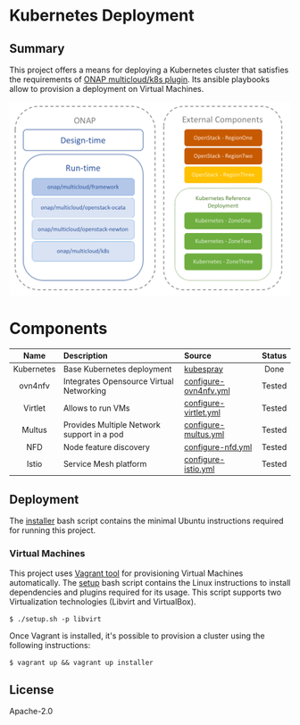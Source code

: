 # Kubernetes Deployment

## Summary

This project offers a means for deploying a Kubernetes cluster
that satisfies the requirements of [ONAP multicloud/k8s plugin][1]. Its
ansible playbooks allow to provision a deployment on Virtual Machines.

![Diagram](../../../docs/img/diagram.png)

# Components

| Name           | Description                                   | Source                            | Status |
|:--------------:|:----------------------------------------------|:----------------------------------|:------:|
| Kubernetes     | Base Kubernetes deployment                    | [kubespray][2]                    | Done   |
| ovn4nfv        | Integrates Opensource Virtual Networking      | [configure-ovn4nfv.yml][3]        | Tested |
| Virtlet        | Allows to run VMs                             | [configure-virtlet.yml][4]        | Tested |
| Multus         | Provides Multiple Network support in a pod    | [configure-multus.yml][5]         | Tested |
| NFD            | Node feature discovery                        | [configure-nfd.yml][7]            | Tested |
| Istio          | Service Mesh platform                         | [configure-istio.yml][8]          | Tested |

## Deployment

The [installer](installer.sh) bash script contains the minimal
Ubuntu instructions required for running this project.

### Virtual Machines

This project uses [Vagrant tool][6] for provisioning Virtual Machines
automatically. The [setup](setup.sh) bash script contains the
Linux instructions to install dependencies and plugins required for
its usage. This script supports two Virtualization technologies
(Libvirt and VirtualBox).

    $ ./setup.sh -p libvirt

Once Vagrant is installed, it's possible to provision a cluster using
the following instructions:

    $ vagrant up && vagrant up installer

## License

Apache-2.0

[1]: https://git.onap.org/multicloud/k8s
[2]: https://github.com/kubernetes-incubator/kubespray
[3]: playbooks/configure-ovn4nfv.yml
[4]: playbooks/configure-virtlet.yml
[5]: playbooks/configure-multus.yml
[6]: https://www.vagrantup.com/
[7]: playbooks/configure-nfd.yml
[8]: playbooks/configure-istio.yml

